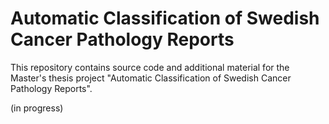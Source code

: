 # Automatic Classification of Swedish Cancer Pathology Reports

This repository contains source code and additional material for the Master's thesis project "Automatic Classification of Swedish Cancer Pathology Reports".

(in progress)
